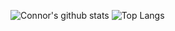 ![Connor's github stats](https://github-readme-stats.vercel.app/api?username=connorwalsh21&count_private=true)
![Top Langs](https://github-readme-stats.vercel.app/api/top-langs/?username=connorwalsh21&layout=compact&count_private=true&langs_count=5)
